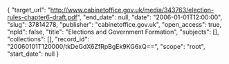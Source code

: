{
  "target_url": "http://www.cabinetoffice.gov.uk/media/343763/election-rules-chapter6-draft.pdf", 
  "end_date": null, 
  "date": "2006-01-01T12:00:00", 
  "slug": 37814278, 
  "publisher": "cabinetoffice.gov.uk", 
  "open_access": true, 
  "npld": false, 
  "title": "Elections and Government Formation", 
  "subjects": [], 
  "collections": [], 
  "record_id": "20060101T120000/tkDeGdX6ZfRpBgEk9KG6xQ==", 
  "scope": "root", 
  "start_date": null
}

